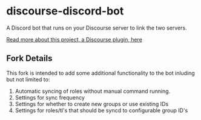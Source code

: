 # discourse-discord-bot
A Discord bot that runs on your Discourse server to link the two servers.

[Read more about this project, a Discourse plugin, here](https://meta.discourse.org/t/discord-bot-run-one-on-your-discourse-server-keep-things-in-sync/122530)

## Fork Details
This fork is intended to add some additional functionality to the bot inluding but not limited to:

1. Automatic syncing of roles without manual command running.
2. Settings for sync frequency
3. Settings for whether to create new groups or use existing IDs
4. Settings for roles/tl's that should be syncd to configurable group ID's
